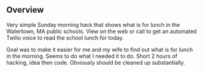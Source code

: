 Overview
-------------------
Very simple Sunday morning hack that shows what is for lunch in the Watertown, MA public schools. View on the web or call to get an automated Twilio voice to read the school lunch for today.

Goal was to make it easier for me and my wife to find out what is for lunch in the morning. Seems to do what I needed it to do. Short 2 hours of hacking, idea then code. Obviously should be cleaned up substantially.